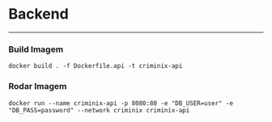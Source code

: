 # Backend
___

### Build Imagem

```
docker build . -f Dockerfile.api -t criminix-api
```

### Rodar Imagem

```
docker run --name criminix-api -p 8080:80 -e "DB_USER=user" -e "DB_PASS=password" --network criminix criminix-api
```